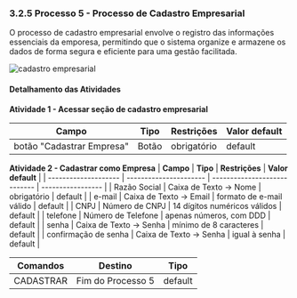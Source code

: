 ### 3.2.5 Processo 5 - Processo de Cadastro Empresarial

O processo de cadastro empresarial envolve o registro das informações essenciais da emporesa, permitindo que o sistema organize e armazene os dados de forma segura e eficiente para uma gestão facilitada.

![cadastro empresarial](https://github.com/user-attachments/assets/9377227c-210d-4a6b-a6e2-9003fa347d7d)

#### Detalhamento das Atividades


**Atividade 1 - Acessar seção de cadastro empresarial**

| **Campo** | **Tipo** | **Restrições** | **Valor default** |
|----------------------|------------------|----------------------------|-------------------|
| botão "Cadastrar Empresa" | Botão | obrigatório | default |

**Atividade 2 - Cadastrar como Empresa**
| **Campo**            | **Tipo**               | **Restrições**               | **Valor default** |
| -------------------- | ---------------------- | ---------------------------- | ----------------- |
| Razão Social         | Caixa de Texto → Nome  | obrigatório                  | default           |
| e-mail               | Caixa de Texto → Email | formato de e-mail válido     | default           |
| CNPJ                 | Número de CNPJ         | 14 dígitos numéricos válidos | default           |
| telefone             | Número de Telefone     | apenas números, com DDD      | default           |
| senha                | Caixa de Texto → Senha | mínimo de 8 caracteres       | default           |
| confirmação de senha | Caixa de Texto → Senha | igual à senha                | default           |

| **Comandos** | **Destino** | **Tipo** |
| --- | --- | --- |
| CADASTRAR | Fim do Processo 5 | default |
